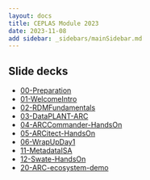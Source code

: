 ```yaml
---
layout: docs
title: CEPLAS Module 2023
date: 2023-11-08
add sidebar: _sidebars/mainSidebar.md
---
```


## Slide decks

- <a href=./00-Preparation.html target=_blank>00-Preparation</a>
- <a href=./01-WelcomeIntro.html target=_blank>01-WelcomeIntro</a>
- <a href=./02-RDMFundamentals.html target=_blank>02-RDMFundamentals</a>
- <a href=./03-DataPLANT-ARC.html target=_blank>03-DataPLANT-ARC</a>
- <a href=./04-ARCCommander-HandsOn.html target=_blank>04-ARCCommander-HandsOn</a>
- <a href=./05-ARCitect-HandsOn.html target=_blank>05-ARCitect-HandsOn</a>
- <a href=./06-WrapUpDay1.html target=_blank>06-WrapUpDay1</a>
- <a href=./11-MetadataISA.html target=_blank>11-MetadataISA</a>
- <a href=./12-Swate-HandsOn.html target=_blank>12-Swate-HandsOn</a>
- <a href=./20-ARC-ecosystem-demo.html target=_blank>20-ARC-ecosystem-demo</a>
